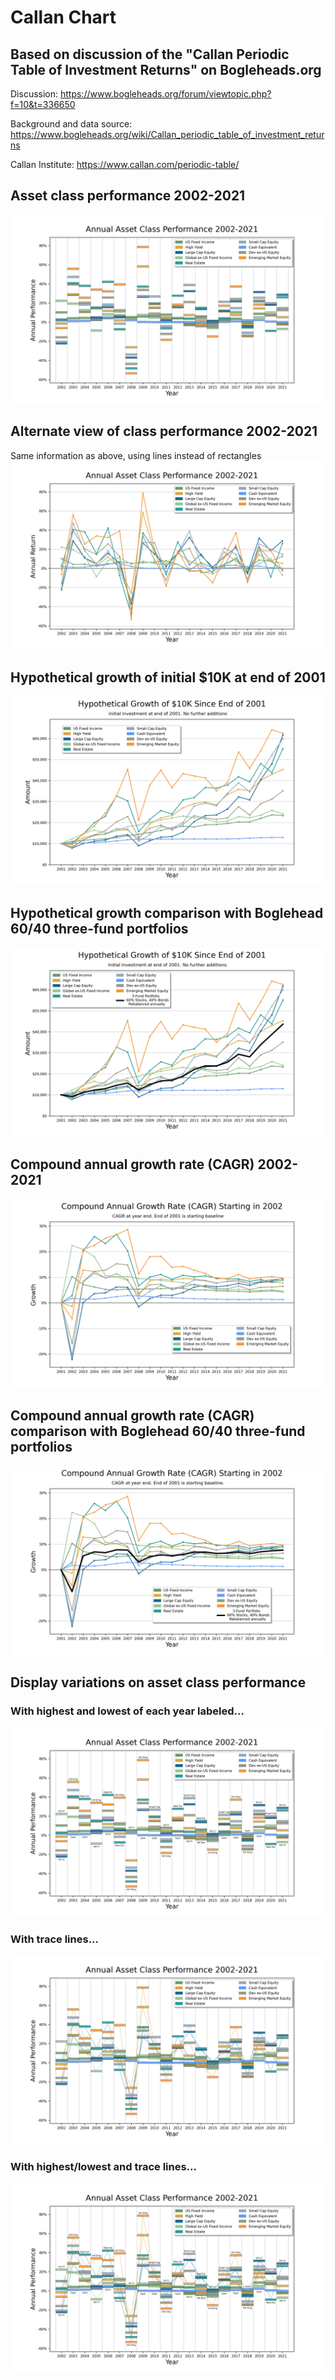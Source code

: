# Callan Chart

## Based on discussion of the "Callan Periodic Table of Investment Returns" on Bogleheads.org

Discussion: https://www.bogleheads.org/forum/viewtopic.php?f=10&t=336650

Background and data source: https://www.bogleheads.org/wiki/Callan_periodic_table_of_investment_returns

Callan Institute: https://www.callan.com/periodic-table/


## Asset class performance 2002-2021
![Asset Classes](./images/callan_chart.png)

## Alternate view of class performance 2002-2021
Same information as above, using lines instead of rectangles
![Asset Classes with lines](./images/annual_returns.png)


## Hypothetical growth of initial $10K at end of 2001
![Hypothetical Growth](./images/callan_hyp_growth.png)

## Hypothetical growth comparison with Boglehead 60/40 three-fund portfolios
![Hypothetical Growth Bogle](./images/callan_hyp_growth_bogle.png)

## Compound annual growth rate (CAGR) 2002-2021
![CAGR](./images/callan_cagr.png)

## Compound annual growth rate (CAGR) comparison with Boglehead 60/40 three-fund portfolios
![CAGR Bogle](./images/callan_cagr_bogle.png)


## Display variations on asset class performance

### With highest and lowest of each year labeled...
![Minimum and Maximum](./images/callan_chart_minmax.png)

### With trace lines...
![Trace Lines](./images/callan_chart_lines.png)

### With highest/lowest and trace lines...
![Trace Lines](./images/callan_chart_lines_minmax.png)

